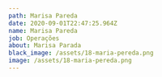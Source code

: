 ```yaml
---
path: Marisa Pareda
date: 2020-09-01T22:47:25.964Z
name: Marisa Pareda
job: Operações
about: Marisa Parada
black_image: /assets/18-maria-pereda.png
image: /assets/18-maria-pereda.png
---
```

